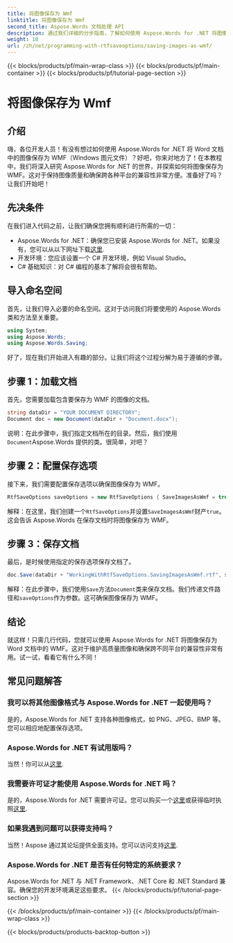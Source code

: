 ```yaml
---
title: 将图像保存为 Wmf
linktitle: 将图像保存为 Wmf
second_title: Aspose.Words 文档处理 API
description: 通过我们详细的分步指南，了解如何使用 Aspose.Words for .NET 将图像保存为 Word 文档中的 WMF。提高文档兼容性和图像质量。
weight: 10
url: /zh/net/programming-with-rtfsaveoptions/saving-images-as-wmf/
---
```


{{< blocks/products/pf/main-wrap-class >}}
{{< blocks/products/pf/main-container >}}
{{< blocks/products/pf/tutorial-page-section >}}

# 将图像保存为 Wmf

## 介绍

嗨，各位开发人员！有没有想过如何使用 Aspose.Words for .NET 将 Word 文档中的图像保存为 WMF（Windows 图元文件）？好吧，你来对地方了！在本教程中，我们将深入研究 Aspose.Words for .NET 的世界，并探索如何将图像保存为 WMF。这对于保持图像质量和确保跨各种平台的兼容性非常方便。准备好了吗？让我们开始吧！

## 先决条件

在我们进入代码之前，让我们确保您拥有顺利进行所需的一切：

-  Aspose.Words for .NET：确保您已安装 Aspose.Words for .NET。如果没有，您可以从以下网址下载[这里](https://releases.aspose.com/words/net/).
- 开发环境：您应该设置一个 C# 开发环境，例如 Visual Studio。
- C# 基础知识：对 C# 编程的基本了解将会很有帮助。

## 导入命名空间

首先，让我们导入必要的命名空间。这对于访问我们将要使用的 Aspose.Words 类和方法至关重要。

```csharp
using System;
using Aspose.Words;
using Aspose.Words.Saving;
```

好了，现在我们开始进入有趣的部分。让我们将这个过程分解为易于遵循的步骤。

## 步骤 1：加载文档

首先，您需要加载包含要保存为 WMF 的图像的文档。 

```csharp
string dataDir = "YOUR DOCUMENT DIRECTORY";
Document doc = new Document(dataDir + "Document.docx");
```

说明：在此步骤中，我们指定文档所在的目录。然后，我们使用`Document`Aspose.Words 提供的类。很简单，对吧？

## 步骤 2：配置保存选项

接下来，我们需要配置保存选项以确保图像保存为 WMF。

```csharp
RtfSaveOptions saveOptions = new RtfSaveOptions { SaveImagesAsWmf = true };
```

解释：在这里，我们创建一个`RtfSaveOptions`并设置`SaveImagesAsWmf`财产`true`。这会告诉 Aspose.Words 在保存文档时将图像保存为 WMF。

## 步骤 3：保存文档

最后，是时候使用指定的保存选项保存文档了。

```csharp
doc.Save(dataDir + "WorkingWithRtfSaveOptions.SavingImagesAsWmf.rtf", saveOptions);
```

解释：在此步骤中，我们使用`Save`方法`Document`类来保存文档。我们传递文件路径和`saveOptions`作为参数。这可确保图像保存为 WMF。

## 结论

就这样！只需几行代码，您就可以使用 Aspose.Words for .NET 将图像保存为 Word 文档中的 WMF。这对于维护高质量图像和确保跨不同平台的兼容性非常有用。试一试，看看它有什么不同！

## 常见问题解答

### 我可以将其他图像格式与 Aspose.Words for .NET 一起使用吗？
是的，Aspose.Words for .NET 支持各种图像格式，如 PNG、JPEG、BMP 等。您可以相应地配置保存选项。

### Aspose.Words for .NET 有试用版吗？
当然！你可以从[这里](https://releases.aspose.com/).

### 我需要许可证才能使用 Aspose.Words for .NET 吗？
是的，Aspose.Words for .NET 需要许可证。您可以购买一个[这里](https://purchase.aspose.com/buy)或获得临时执照[这里](https://purchase.aspose.com/temporary-license/).

### 如果我遇到问题可以获得支持吗？
当然！Aspose 通过其论坛提供全面支持。您可以访问支持[这里](https://forum.aspose.com/c/words/8).

### Aspose.Words for .NET 是否有任何特定的系统要求？
Aspose.Words for .NET 与 .NET Framework、.NET Core 和 .NET Standard 兼容。确保您的开发环境满足这些要求。
{{< /blocks/products/pf/tutorial-page-section >}}

{{< /blocks/products/pf/main-container >}}
{{< /blocks/products/pf/main-wrap-class >}}

{{< blocks/products/products-backtop-button >}}
